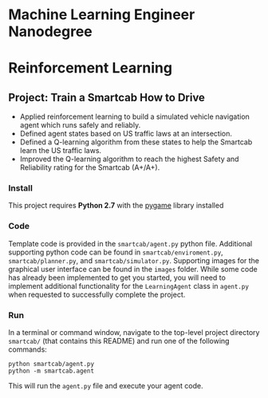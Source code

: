 # Machine Learning Engineer Nanodegree
# Reinforcement Learning
## Project: Train a Smartcab How to Drive
-	Applied reinforcement learning to build a simulated vehicle navigation agent which runs safely and reliably.
-	Defined agent states based on US traffic laws at an intersection.
-	Defined a Q-learning algorithm from these states to help the Smartcab learn the US traffic laws.
-	Improved the Q-learning algorithm to reach the highest Safety and Reliability rating for the Smartcab (A+/A+).


### Install

This project requires **Python 2.7** with the [pygame](https://www.pygame.org/wiki/GettingStarted
) library installed

### Code

Template code is provided in the `smartcab/agent.py` python file. Additional supporting python code can be found in `smartcab/enviroment.py`, `smartcab/planner.py`, and `smartcab/simulator.py`. Supporting images for the graphical user interface can be found in the `images` folder. While some code has already been implemented to get you started, you will need to implement additional functionality for the `LearningAgent` class in `agent.py` when requested to successfully complete the project. 

### Run

In a terminal or command window, navigate to the top-level project directory `smartcab/` (that contains this README) and run one of the following commands:

```python smartcab/agent.py```  
```python -m smartcab.agent```

This will run the `agent.py` file and execute your agent code.
